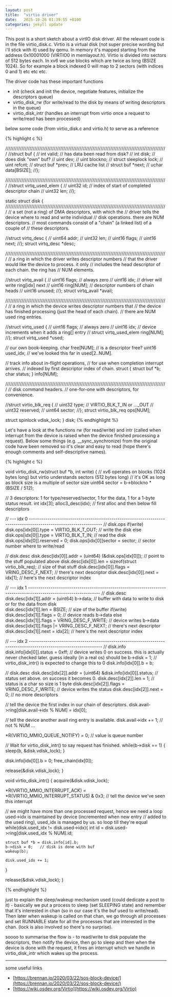 ```yaml
---
layout: post
title:  "virtio driver"
date:   2025-10-26 01:39:55 +0100
categories: jekyll update
---
```



This post is a short sketch about a virtIO disk driver. All the relevant code is in the file virtio_disk.c. Virtio is a virtual disk (not super precise wording but i'll stick with it) used by qemu. In memory it's mapped starting from the address 0x10001000 (VIRTIO0 in memlayout.h). Virtio is divided into sectors of 512 bytes each. In xv6 we use blocks which are twice as long (BSIZE 1024). So for example a block indexed 0 will map to 2 sectors (with indices 0 and 1) etc etc etc.

The driver code has these important functions
- init (check and init the device, negotiate features, initialize the descriptors queue)
- virtio_disk_rw (for write/read to the disk by means of writing descriptors in the queue)
- virtio_disk_intr (handles an interrupt from virtio once a request to write/read has been processed)

below some code (from virtio_disk.c and virtio.h) to serve as a reference


{% highlight c %}

////////////////////////////////////////////////////////////////////////////////////////////////////
//struct buf {
//  int valid;   // has data been read from disk?
//  int disk;    // does disk "own" buf?
//  uint dev;
//  uint blockno;
//  struct sleeplock lock;
//  uint refcnt;
//  struct buf *prev; // LRU cache list
//  struct buf *next;
//  uchar data[BSIZE];
//};


////////////////////////////////////////////////////////////////////////////////////////////////////
//struct virtq_used_elem {
//  uint32 id;   // index of start of completed descriptor chain
//  uint32 len;
//};


static struct disk {
////////////////////////////////////////////////////////////////////////////////////////////////////
  // a set (not a ring) of DMA descriptors, with which the
  // driver tells the device where to read and write individual
  // disk operations. there are NUM descriptors.
  // most commands consist of a "chain" (a linked list) of a couple of
  // these descriptors.

//struct virtq_desc {
//  uint64 addr;
//  uint32 len;
//  uint16 flags;
//  uint16 next;
//};
  struct virtq_desc *desc;


////////////////////////////////////////////////////////////////////////////////////////////////////
  // a ring in which the driver writes descriptor numbers
  // that the driver would like the device to process. it only
  // includes the head descriptor of each chain. the ring has
  // NUM elements.

//struct virtq_avail {
//  uint16 flags; // always zero
//  uint16 idx;   // driver will write ring[idx] next
//  uint16 ring[NUM]; // descriptor numbers of chain heads
//  uint16 unused;
//};
  struct virtq_avail *avail;


////////////////////////////////////////////////////////////////////////////////////////////////////
  // a ring in which the device writes descriptor numbers that
  // the device has finished processing (just the head of each chain).
  // there are NUM used ring entries.

//struct virtq_used {
//  uint16 flags; // always zero
//  uint16 idx;   // device increments when it adds a ring[] entry
//  struct virtq_used_elem ring[NUM];
//};
  struct virtq_used *used;


  // our own book-keeping.
  char free[NUM];  // is a descriptor free?
  uint16 used_idx; // we've looked this far in used[2..NUM].

  // track info about in-flight operations,
  // for use when completion interrupt arrives.
  // indexed by first descriptor index of chain.
  struct {
    struct buf *b;
    char status;
  } info[NUM];


////////////////////////////////////////////////////////////////////////////////////////////////////
  // disk command headers.
  // one-for-one with descriptors, for convenience.

//struct virtio_blk_req {
//  uint32 type; // VIRTIO_BLK_T_IN or ..._OUT
//  uint32 reserved;
//  uint64 sector;
//};
  struct virtio_blk_req ops[NUM];
 

  struct spinlock vdisk_lock;
} disk;
{% endhighlight %}


Let's have a look at the functions rw (for read/write) and intr (called when interrupt from the device is raised when the device finished processing a request). Below some things (e.g. __sync_synchronize) from the original code have been removed so it's clear and easy to read (hope there's enough comments and self-descriptive names).


{% highlight c %}

void virtio_disk_rw(struct buf *b, int write)
{
  // xv6 operates on blocks (1024 bytes long) but virtio understands sectors (512 bytes long)
  // it's OK as long as block size is a multiple of sector size
  uint64 sector = b->blockno * (BSIZE / 512);

  // 3 descriptors: 1 for type/reserved/sector, 1 for the data, 1 for a 1-byte status result.
  int idx[3];
  alloc3_desc(idx); // first alloc and then below fill descriptors


  // --- idx 0 -----------------------------------------------------------------------------------------------------------------
  // disk.ops
  if(write) disk.ops[idx[0]].type = VIRTIO_BLK_T_OUT;     // write the disk
  else      disk.ops[idx[0]].type = VIRTIO_BLK_T_IN;      // read the disk
  disk.ops[idx[0]].reserved = 0;
  disk.ops[idx[0]]sector = sector;                        // sector number where to write/read

  // disk.desc
  disk.desc[idx[0]].addr = (uint64) (&disk.ops[idx[0]]);  // point to the stuff populated above 
  disk.desc[idx[0]].len = sizeof(struct virtio_blk_req);  // size of that stuff
  disk.desc[idx[0]].flags = VRING_DESC_F_NEXT;            // there's next descriptor 
  disk.desc[idx[0]].next = idx[1];                        // here's the next descriptor index


  // --- idx 1 -----------------------------------------------------------------------------------------------------------------
  // disk.desc
  disk.desc[idx[1]].addr = (uint64) b->data;              // buffer with data to write to disk or for the data from disk  
  disk.desc[idx[1]].len = BSIZE;                          // size of the buffer
  if(write) disk.desc[idx[1]].flags = 0;                  // device reads b->data
  else      disk.desc[idx[1]].flags = VRING_DESC_F_WRITE; // device writes b->data
  disk.desc[idx[1]].flags |= VRING_DESC_F_NEXT;           // there's next descriptor
  disk.desc[idx[1]].next = idx[2];                        // here's the next descriptor index


  // --- idx 2 -----------------------------------------------------------------------------------------------------------------
  // disk.info
  disk.info[idx[0]].status = 0xff;                        // device writes 0 on success. this is actually never checked later. guess ideally (in a real os) should be
  b->disk = 1;                                            // virtio_disk_intr() is expected to change this to 0
  disk.info[idx[0]].b = b;

  // disk.desc
  disk.desc[idx[2]].addr = (uint64) &disk.info[idx[0]].status; // status set above. on success it becomes 0.
  disk.desc[idx[2]].len = 1;                                   // status is a char so size is 1 byte
  disk.desc[idx[2]].flags = VRING_DESC_F_WRITE;                // device writes the status
  disk.desc[idx[2]].next = 0;                                  // no more descriptors



  // tell the device the first index in our chain of descriptors.
  disk.avail->ring[disk.avail->idx % NUM] = idx[0];

  // tell the device another avail ring entry is available.
  disk.avail->idx += 1; // not % NUM ...

  *R(VIRTIO_MMIO_QUEUE_NOTIFY) = 0; // value is queue number

  // Wait for virtio_disk_intr() to say request has finished.
  while(b->disk == 1) {
    sleep(b, &disk.vdisk_lock);
  }

  disk.info[idx[0]].b = 0;
  free_chain(idx[0]);

  release(&disk.vdisk_lock);
}


void virtio_disk_intr()
{
  acquire(&disk.vdisk_lock);

  *R(VIRTIO_MMIO_INTERRUPT_ACK) = *R(VIRTIO_MMIO_INTERRUPT_STATUS) & 0x3; // tell the device we've seen this interrupt

  // we might have more than one processed request, hence we need a loop used->idx is maintained by device (incremented when new entry
  // added to the used ring), used_idx is managed by us. so loop till they're equal 
  while(disk.used_idx != disk.used->idx){
    int id = disk.used->ring[disk.used_idx % NUM].id;

    struct buf *b = disk.info[id].b;
    b->disk = 0;   // disk is done with buf
    wakeup(b);

    disk.used_idx += 1;
  }

  release(&disk.vdisk_lock);
}

{% endhighlight %}


just to explain the sleep/wakeup mechanism used (could dedicate a post to it) - basically we put a process to sleep (set SLEEPING state) and remember that it's interested in chan (so in our case it's the buf used to write/read). Then later when wakeup is called on that chan, we go through all processes and set RUNNABLE state for all the processes that are interested in the chan. (lock is also involved so there's no surprise).

soooo to summarise the flow is - to read/write to disk populate the descriptors, then notify the device, then go to sleep and then when the device is done with the request, it fires an interrupt which
we handle in virtio_disk_intr which wakes up the process.

---
some useful links
- [https://brennan.io/2020/03/22/sos-block-device/](https://brennan.io/2020/03/22/sos-block-device/)
- [https://wiki.osdev.org/Virtio](https://wiki.osdev.org/Virtio)

